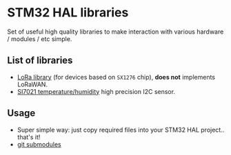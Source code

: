 # STM32 HAL libraries
Set of useful high quality libraries to make interaction with various hardware / modules / etc simple.

## List of libraries
- [LoRa library](https://github.com/belyalov/stm32-hal-libraries/blob/master/doc/lora.md) (for devices based on `SX1276` chip), **does not** implements LoRaWAN.
- [SI7021 temperature/humidity](https://github.com/belyalov/stm32-hal-libraries/blob/master/doc/si7021.md) high precision I2C sensor.

## Usage
- Super simple way: just copy required files into your STM32 HAL project.. that's it!
- [git submodules](https://git-scm.com/book/en/v2/Git-Tools-Submodules)
